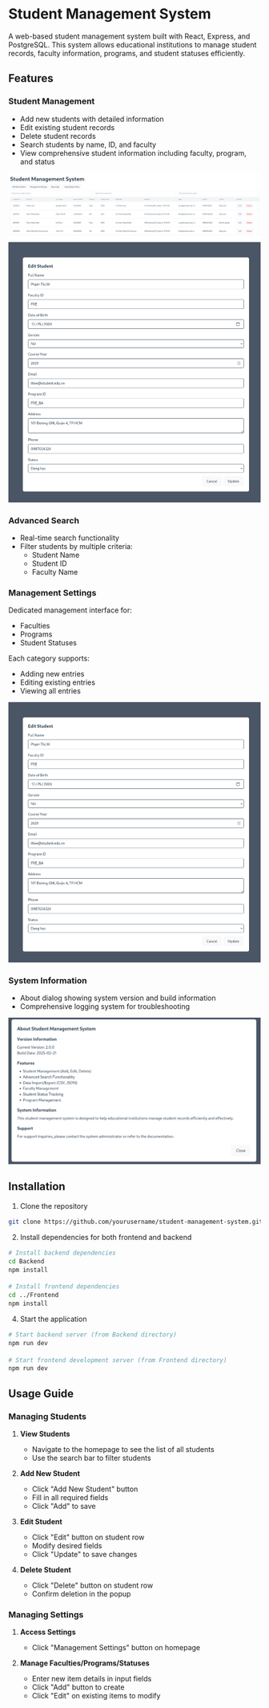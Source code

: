 # Student Management System

A web-based student management system built with React, Express, and PostgreSQL. This system allows educational institutions to manage student records, faculty information, programs, and student statuses efficiently.

## Features

### Student Management
- Add new students with detailed information
- Edit existing student records
- Delete student records
- Search students by name, ID, and faculty
- View comprehensive student information including faculty, program, and status

![Student List](screenshots/student-list.png)
![Add/Edit Student](screenshots/student-form.png)

### Advanced Search
- Real-time search functionality
- Filter students by multiple criteria:
  - Student Name
  - Student ID
  - Faculty Name

### Management Settings
Dedicated management interface for:
- Faculties
- Programs
- Student Statuses

Each category supports:
- Adding new entries
- Editing existing entries
- Viewing all entries

![Management Settings](screenshots/management-settings.png)

### System Information
- About dialog showing system version and build information
- Comprehensive logging system for troubleshooting

![About Dialog](screenshots/about-dialog.png)

## Installation

1. Clone the repository
```bash
git clone https://github.com/yourusername/student-management-system.git
```

2. Install dependencies for both frontend and backend
```bash
# Install backend dependencies
cd Backend
npm install

# Install frontend dependencies
cd ../Frontend
npm install
```

4. Start the application
```bash
# Start backend server (from Backend directory)
npm run dev

# Start frontend development server (from Frontend directory)
npm run dev
```

## Usage Guide

### Managing Students

1. **View Students**
   - Navigate to the homepage to see the list of all students
   - Use the search bar to filter students

2. **Add New Student**
   - Click "Add New Student" button
   - Fill in all required fields
   - Click "Add" to save

3. **Edit Student**
   - Click "Edit" button on student row
   - Modify desired fields
   - Click "Update" to save changes

4. **Delete Student**
   - Click "Delete" button on student row
   - Confirm deletion in the popup

### Managing Settings

1. **Access Settings**
   - Click "Management Settings" button on homepage

2. **Manage Faculties/Programs/Statuses**
   - Enter new item details in input fields
   - Click "Add" button to create
   - Click "Edit" on existing items to modify
